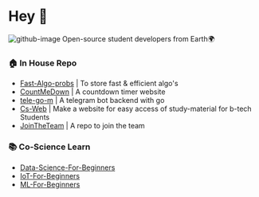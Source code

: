 # Hey 👋
![github-image](https://user-images.githubusercontent.com/3369400/133268513-5bfe2f93-4402-42c9-a403-81c9e86934b6.jpeg)
Open-source student developers from Earth🌍

### 🏠 In House Repo

- [Fast-Algo-probs](https://github.com/Co-Science/Fast-Algo-probs) | To store fast & efficient algo's
- [CountMeDown](https://github.com/Co-Science/CountMeDown)         | A countdown timer website
- [tele-go-m](https://github.com/Co-Science/tele-go-m)             | A telegram bot backend with go
- [Cs-Web](https://github.com/Co-Science/Cs-Web)                   | Make a website for easy access of study-material for b-tech Students
- [JoinTheTeam](https://github.com/Co-Science/JoinTheTeam)         | A repo to join the team

### 📚 Co-Science Learn

- [Data-Science-For-Beginners](https://github.com/Co-Science/Data-Science-For-Beginners)
- [IoT-For-Beginners](https://github.com/Co-Science/IoT-For-Beginners)
- [ML-For-Beginners](https://github.com/Co-Science/ML-For-Beginners)
